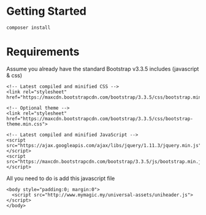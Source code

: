 # Getting Started

```
composer install
```

# Requirements
Assume you already have the standard Bootstrap v3.3.5 includes (javascript & css)

```
<!-- Latest compiled and minified CSS -->
<link rel="stylesheet" href="https://maxcdn.bootstrapcdn.com/bootstrap/3.3.5/css/bootstrap.min.css">

<!-- Optional theme -->
<link rel="stylesheet" href="https://maxcdn.bootstrapcdn.com/bootstrap/3.3.5/css/bootstrap-theme.min.css">

<!-- Latest compiled and minified JavaScript -->
<script src="https://ajax.googleapis.com/ajax/libs/jquery/1.11.3/jquery.min.js"></script>
<script src="https://maxcdn.bootstrapcdn.com/bootstrap/3.3.5/js/bootstrap.min.js"></script>
```
All you need to do is add this javascript file

```
<body style="padding:0; margin:0">
  <script src="http://www.mymagic.my/universal-assets/uniheader.js"></script>
</body>
```
